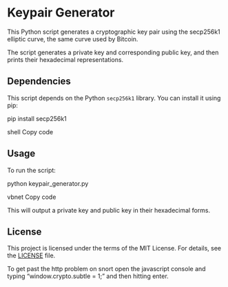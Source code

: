 # Keypair Generator

This Python script generates a cryptographic key pair using the secp256k1 elliptic curve, the same curve used by Bitcoin. 

The script generates a private key and corresponding public key, and then prints their hexadecimal representations.

## Dependencies

This script depends on the Python `secp256k1` library. You can install it using pip:

pip install secp256k1

shell
Copy code

## Usage

To run the script:

python keypair_generator.py

vbnet
Copy code

This will output a private key and public key in their hexadecimal forms.

## License

This project is licensed under the terms of the MIT License. For details, see the [LICENSE](LICENSE) file.

To get past the http problem on snort open the javascript console and typing “window.crypto.subtle = 1;” and then hitting enter.